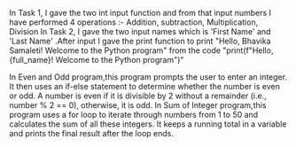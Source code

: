 In Task 1, I gave the two int input function and from that input numbers I have performed 4 operations :- Addition, subtraction, Multiplication, Division
In Task 2, I gave the two input names which is 'First Name' and 'Last Name' .After input I gave the print function to print "Hello, Bhavika Samaleti! Welcome to the Python program" from the code "print(f"Hello, {full_name}! Welcome to the Python program")" 

In Even and Odd program,this program prompts the user to enter an integer. It then uses an if-else statement to determine whether the number is even or odd. A number is even if it is divisible by 2 without a remainder (i.e., number % 2 == 0), otherwise, it is odd.
In Sum of Integer program,this program uses a for loop to iterate through numbers from 1 to 50 and calculates the sum of all these integers. It keeps a running total in a variable and prints the final result after the loop ends.
